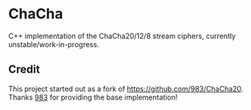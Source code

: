 # ChaCha
C++ implementation of the ChaCha20/12/8 stream ciphers, currently unstable/work-in-progress.

## Credit

This project started out as a fork of https://github.com/983/ChaCha20.
Thanks [983](https://github.com/983) for providing the base implementation!